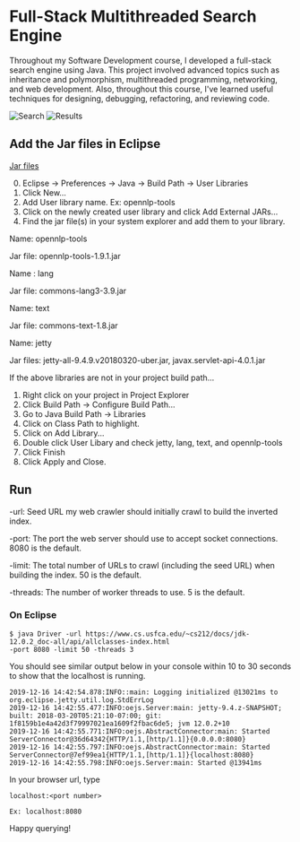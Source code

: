 # Full-Stack Multithreaded Search Engine  

Throughout my Software Development course, I developed a full-stack search engine using Java. This project involved advanced topics such as inheritance and polymorphism, multithreaded programming, networking, and web development. Also, throughout this course, I've learned useful techniques for designing, debugging, refactoring, and reviewing code.

![Search](https://github.com/usf-cs212-fall2019/project-Jenkins1128/blob/master/Project/src/Search.png)
![Results](https://github.com/usf-cs212-fall2019/project-Jenkins1128/blob/master/Project/src/Results.png)

## Add the Jar files in Eclipse
[Jar files](https://github.com/Jenkins1128/SearchEngine/tree/master/SearchEngineJars)

0. Eclipse -> Preferences -> Java -> Build Path -> User Libraries 
1. Click New...
2. Add User library name. Ex: opennlp-tools
3. Click on the newly created user library and click Add External JARs...
4. Find the jar file(s) in your system explorer and add them to your library.

 Name: opennlp-tools 
 
 Jar file: opennlp-tools-1.9.1.jar

 Name : lang 
 
 Jar file: commons-lang3-3.9.jar

 Name: text
 
 Jar file: commons-text-1.8.jar

 Name: jetty
 
 Jar files: jetty-all-9.4.9.v20180320-uber.jar, javax.servlet-api-4.0.1.jar
 
 
 If the above libraries are not in your project build path...
 
 1. Right click on your project in Project Explorer
 2. Click Build Path -> Configure Build Path...
 3. Go to Java Build Path -> Libraries
 4. Click on Class Path to highlight.
 5. Click on Add Library...
 6. Double click User Libary and check jetty, lang, text, and opennlp-tools
 7. Click Finish
 8. Click Apply and Close.

## Run

-url: Seed URL my web crawler should initially crawl to build the inverted index.

-port: The port the web server should use to accept socket connections. 8080 is the default.

-limit: The total number of URLs to crawl (including the seed URL) when building the index. 50 is the default. 

-threads: The number of worker threads to use. 5 is the default.

### On Eclipse

```
$ java Driver -url https://www.cs.usfca.edu/~cs212/docs/jdk-12.0.2_doc-all/api/allclasses-index.html
-port 8080 -limit 50 -threads 3
```

You should see similar output below in your console within 10 to 30 seconds to show that the localhost is running.
```
2019-12-16 14:42:54.878:INFO::main: Logging initialized @13021ms to org.eclipse.jetty.util.log.StdErrLog
2019-12-16 14:42:55.477:INFO:oejs.Server:main: jetty-9.4.z-SNAPSHOT; built: 2018-03-20T05:21:10-07:00; git: 1f8159b1e4a42d3f79997021ea1609f2fbac6de5; jvm 12.0.2+10
2019-12-16 14:42:55.771:INFO:oejs.AbstractConnector:main: Started ServerConnector@36d64342{HTTP/1.1,[http/1.1]}{0.0.0.0:8080}
2019-12-16 14:42:55.797:INFO:oejs.AbstractConnector:main: Started ServerConnector@7ef99ea1{HTTP/1.1,[http/1.1]}{localhost:8080}
2019-12-16 14:42:55.798:INFO:oejs.Server:main: Started @13941ms
```

In your browser url, type 
```
localhost:<port number>

Ex: localhost:8080
```

Happy querying!


